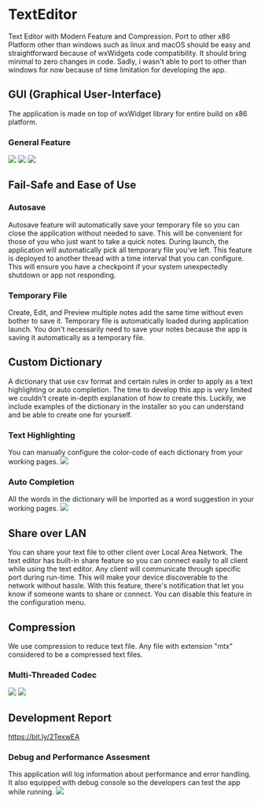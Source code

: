# TextEditor
Text Editor with Modern Feature and Compression. Port to other x86 Platform other than windows such as linux and macOS should be easy and straightforward because of wxWidgets code compatibility. It should bring minimal to zero changes in code. Sadly, i wasn't able to port to other than windows for now because of time limitation for developing the app.

## GUI (Graphical User-Interface)
The application is made on top of wxWidget library for entire build on x86 platform.
### General Feature
![](https://github.com/ramdanks/TextEditor/blob/main/Preview/feature%20(3).jpg)
![](https://github.com/ramdanks/TextEditor/blob/main/Preview/feature%20(4).jpg)
![](https://github.com/ramdanks/TextEditor/blob/main/Preview/feature%20(5).jpg)

## Fail-Safe and Ease of Use
### Autosave
Autosave feature will automatically save your temporary file so you can close the application without needed to save. This will be convenient for those of you who just want to take a quick notes. During launch, the application will automatically pick all temporary file you've left. This feature is deployed to another thread with a time interval that you can configure. This will ensure you have a checkpoint if your system unexpectedly shutdown or app not responding.
### Temporary File
Create, Edit, and Preview multiple notes add the same time without even bother to save it. Temporary file is automatically loaded during application launch. You don't necessarily need to save your notes because the app is saving it automatically as a temporary file.

## Custom Dictionary
A dictionary that use csv format and certain rules in order to apply as a text highlighting or auto completion. The time to develop this app is very limited we couldn't create in-depth explanation of how to create this. Luckily, we include examples of the dictionary in the installer so you can understand and be able to create one for yourself. 
### Text Highlighting
You can manually configure the color-code of each dictionary from your working pages.
![](https://github.com/ramdanks/TextEditor/blob/main/Preview/feature%20(1).jpg)
### Auto Completion
All the words in the dictionary will be imported as a word suggestion in your working pages.
![](https://github.com/ramdanks/TextEditor/blob/main/Preview/feature%20(2).jpg)

## Share over LAN
You can share your text file to other client over Local Area Network. The text editor has built-in share feature so you can connect easily to all client while using the text editor. Any client will communicate through specific port during run-time. This will make your device discoverable to the network without hassle. With this feature, there's notification that let you know if someone wants to share or connect. You can disable this feature in the configuration menu.

## Compression
We use compression to reduce text file. Any file with extension "mtx" considered to be a compressed text files.
### Multi-Threaded Codec
![](https://github.com/ramdanks/TextEditor/blob/main/Preview/multi-thread.jpg)
![](https://github.com/ramdanks/TextEditor/blob/main/Preview/file.jpg)
## Development Report
https://bit.ly/2TexwEA
### Debug and Performance Assesment
This application will log information about performance and error handling. It also equipped with debug console so the developers can test the app while running.
![](https://github.com/ramdanks/TextEditor/blob/main/Preview/feature%20(6).jpg)
